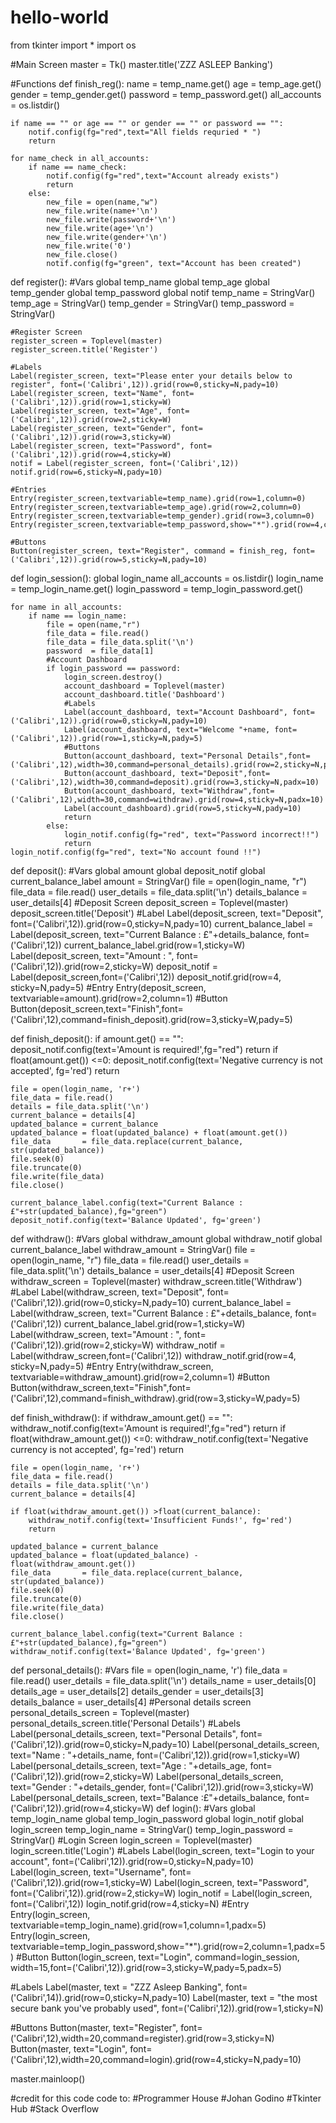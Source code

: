 # hello-world
from tkinter import *
import os


#Main Screen
master = Tk()
master.title('ZZZ ASLEEP Banking')

#Functions
def finish_reg():
    name = temp_name.get()
    age = temp_age.get()
    gender = temp_gender.get()
    password = temp_password.get()
    all_accounts = os.listdir()

    if name == "" or age == "" or gender == "" or password == "":
        notif.config(fg="red",text="All fields requried * ")
        return

    for name_check in all_accounts:
        if name == name_check:
            notif.config(fg="red",text="Account already exists")
            return
        else:
            new_file = open(name,"w")
            new_file.write(name+'\n')
            new_file.write(password+'\n')
            new_file.write(age+'\n')
            new_file.write(gender+'\n')
            new_file.write('0')
            new_file.close()
            notif.config(fg="green", text="Account has been created")

def register():
    #Vars
    global temp_name
    global temp_age
    global temp_gender
    global temp_password
    global notif
    temp_name = StringVar()
    temp_age = StringVar()
    temp_gender = StringVar()
    temp_password = StringVar()
    
    #Register Screen
    register_screen = Toplevel(master)
    register_screen.title('Register')

    #Labels
    Label(register_screen, text="Please enter your details below to register", font=('Calibri',12)).grid(row=0,sticky=N,pady=10)
    Label(register_screen, text="Name", font=('Calibri',12)).grid(row=1,sticky=W)
    Label(register_screen, text="Age", font=('Calibri',12)).grid(row=2,sticky=W)
    Label(register_screen, text="Gender", font=('Calibri',12)).grid(row=3,sticky=W)
    Label(register_screen, text="Password", font=('Calibri',12)).grid(row=4,sticky=W)
    notif = Label(register_screen, font=('Calibri',12))
    notif.grid(row=6,sticky=N,pady=10)

    #Entries
    Entry(register_screen,textvariable=temp_name).grid(row=1,column=0)
    Entry(register_screen,textvariable=temp_age).grid(row=2,column=0)
    Entry(register_screen,textvariable=temp_gender).grid(row=3,column=0)
    Entry(register_screen,textvariable=temp_password,show="*").grid(row=4,column=0)

    #Buttons
    Button(register_screen, text="Register", command = finish_reg, font=('Calibri',12)).grid(row=5,sticky=N,pady=10)

def login_session():
    global login_name
    all_accounts = os.listdir()
    login_name = temp_login_name.get()
    login_password = temp_login_password.get()

    for name in all_accounts:
        if name == login_name:
            file = open(name,"r")
            file_data = file.read()
            file_data = file_data.split('\n')
            password  = file_data[1]
            #Account Dashboard
            if login_password == password:
                login_screen.destroy()
                account_dashboard = Toplevel(master)
                account_dashboard.title('Dashboard')
                #Labels
                Label(account_dashboard, text="Account Dashboard", font=('Calibri',12)).grid(row=0,sticky=N,pady=10)
                Label(account_dashboard, text="Welcome "+name, font=('Calibri',12)).grid(row=1,sticky=N,pady=5)
                #Buttons
                Button(account_dashboard, text="Personal Details",font=('Calibri',12),width=30,command=personal_details).grid(row=2,sticky=N,padx=10)
                Button(account_dashboard, text="Deposit",font=('Calibri',12),width=30,command=deposit).grid(row=3,sticky=N,padx=10)
                Button(account_dashboard, text="Withdraw",font=('Calibri',12),width=30,command=withdraw).grid(row=4,sticky=N,padx=10)
                Label(account_dashboard).grid(row=5,sticky=N,pady=10)
                return
            else:
                login_notif.config(fg="red", text="Password incorrect!!")
                return
    login_notif.config(fg="red", text="No account found !!")

def deposit():
    #Vars
    global amount
    global deposit_notif
    global current_balance_label
    amount = StringVar()
    file   = open(login_name, "r")
    file_data = file.read()
    user_details = file_data.split('\n')
    details_balance = user_details[4]
    #Deposit Screen
    deposit_screen = Toplevel(master)
    deposit_screen.title('Deposit')
    #Label
    Label(deposit_screen, text="Deposit", font=('Calibri',12)).grid(row=0,sticky=N,pady=10)
    current_balance_label = Label(deposit_screen, text="Current Balance : £"+details_balance, font=('Calibri',12))
    current_balance_label.grid(row=1,sticky=W)
    Label(deposit_screen, text="Amount : ", font=('Calibri',12)).grid(row=2,sticky=W)
    deposit_notif = Label(deposit_screen,font=('Calibri',12))
    deposit_notif.grid(row=4, sticky=N,pady=5)
    #Entry
    Entry(deposit_screen, textvariable=amount).grid(row=2,column=1)
    #Button
    Button(deposit_screen,text="Finish",font=('Calibri',12),command=finish_deposit).grid(row=3,sticky=W,pady=5)

def finish_deposit():
    if amount.get() == "":
        deposit_notif.config(text='Amount is required!',fg="red")
        return
    if float(amount.get()) <=0:
        deposit_notif.config(text='Negative currency is not accepted', fg='red')
        return

    file = open(login_name, 'r+')
    file_data = file.read()
    details = file_data.split('\n')
    current_balance = details[4]
    updated_balance = current_balance
    updated_balance = float(updated_balance) + float(amount.get())
    file_data       = file_data.replace(current_balance, str(updated_balance))
    file.seek(0)
    file.truncate(0)
    file.write(file_data)
    file.close()

    current_balance_label.config(text="Current Balance : £"+str(updated_balance),fg="green")
    deposit_notif.config(text='Balance Updated', fg='green')
 
def withdraw():
     #Vars
    global withdraw_amount
    global withdraw_notif
    global current_balance_label
    withdraw_amount = StringVar()
    file   = open(login_name, "r")
    file_data = file.read()
    user_details = file_data.split('\n')
    details_balance = user_details[4]
    #Deposit Screen
    withdraw_screen = Toplevel(master)
    withdraw_screen.title('Withdraw')
    #Label
    Label(withdraw_screen, text="Deposit", font=('Calibri',12)).grid(row=0,sticky=N,pady=10)
    current_balance_label = Label(withdraw_screen, text="Current Balance : £"+details_balance, font=('Calibri',12))
    current_balance_label.grid(row=1,sticky=W)
    Label(withdraw_screen, text="Amount : ", font=('Calibri',12)).grid(row=2,sticky=W)
    withdraw_notif = Label(withdraw_screen,font=('Calibri',12))
    withdraw_notif.grid(row=4, sticky=N,pady=5)
    #Entry
    Entry(withdraw_screen, textvariable=withdraw_amount).grid(row=2,column=1)
    #Button
    Button(withdraw_screen,text="Finish",font=('Calibri',12),command=finish_withdraw).grid(row=3,sticky=W,pady=5)

def finish_withdraw():
    if withdraw_amount.get() == "":
        withdraw_notif.config(text='Amount is required!',fg="red")
        return
    if float(withdraw_amount.get()) <=0:
        withdraw_notif.config(text='Negative currency is not accepted', fg='red')
        return

    file = open(login_name, 'r+')
    file_data = file.read()
    details = file_data.split('\n')
    current_balance = details[4]

    if float(withdraw_amount.get()) >float(current_balance):
        withdraw_notif.config(text='Insufficient Funds!', fg='red')
        return

    updated_balance = current_balance
    updated_balance = float(updated_balance) - float(withdraw_amount.get())
    file_data       = file_data.replace(current_balance, str(updated_balance))
    file.seek(0)
    file.truncate(0)
    file.write(file_data)
    file.close()

    current_balance_label.config(text="Current Balance : £"+str(updated_balance),fg="green")
    withdraw_notif.config(text='Balance Updated', fg='green')
    

def personal_details():
    #Vars
    file = open(login_name, 'r')
    file_data = file.read()
    user_details = file_data.split('\n')
    details_name = user_details[0]
    details_age = user_details[2]
    details_gender = user_details[3]
    details_balance = user_details[4]
    #Personal details screen
    personal_details_screen = Toplevel(master)
    personal_details_screen.title('Personal Details')
    #Labels
    Label(personal_details_screen, text="Personal Details", font=('Calibri',12)).grid(row=0,sticky=N,pady=10)
    Label(personal_details_screen, text="Name : "+details_name, font=('Calibri',12)).grid(row=1,sticky=W)
    Label(personal_details_screen, text="Age : "+details_age, font=('Calibri',12)).grid(row=2,sticky=W)
    Label(personal_details_screen, text="Gender : "+details_gender, font=('Calibri',12)).grid(row=3,sticky=W)
    Label(personal_details_screen, text="Balance :£"+details_balance, font=('Calibri',12)).grid(row=4,sticky=W)
def login():
    #Vars
    global temp_login_name
    global temp_login_password
    global login_notif
    global login_screen
    temp_login_name = StringVar()
    temp_login_password = StringVar()
    #Login Screen
    login_screen = Toplevel(master)
    login_screen.title('Login')
    #Labels
    Label(login_screen, text="Login to your account", font=('Calibri',12)).grid(row=0,sticky=N,pady=10)
    Label(login_screen, text="Username", font=('Calibri',12)).grid(row=1,sticky=W)
    Label(login_screen, text="Password", font=('Calibri',12)).grid(row=2,sticky=W)
    login_notif = Label(login_screen, font=('Calibri',12))
    login_notif.grid(row=4,sticky=N)
    #Entry
    Entry(login_screen, textvariable=temp_login_name).grid(row=1,column=1,padx=5)
    Entry(login_screen, textvariable=temp_login_password,show="*").grid(row=2,column=1,padx=5)
    #Button
    Button(login_screen, text="Login", command=login_session, width=15,font=('Calibri',12)).grid(row=3,sticky=W,pady=5,padx=5)



#Labels
Label(master, text = "ZZZ Asleep Banking", font=('Calibri',14)).grid(row=0,sticky=N,pady=10)
Label(master, text = "the most secure bank you've probably used", font=('Calibri',12)).grid(row=1,sticky=N)


#Buttons
Button(master, text="Register", font=('Calibri',12),width=20,command=register).grid(row=3,sticky=N)
Button(master, text="Login", font=('Calibri',12),width=20,command=login).grid(row=4,sticky=N,pady=10)

master.mainloop()

#credit for this code code to:
#Programmer House 
#Johan Godino
#Tkinter Hub
#Stack Overflow
